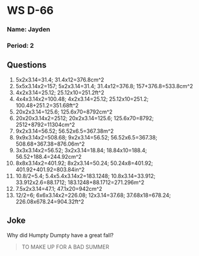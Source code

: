 # WS D-66

### Name: Jayden
### Period: 2

## Questions
1. 5x2x3.14=31.4; 31.4x12=376.8cm^2
2. 5x5x3.14x2=157; 5x2x3.14=31.4; 31.4x12=376.8; 157+376.8=533.8cm^2
3. 4x2x3.14=25.12; 25.12x10=251.2ft^2
4. 4x4x3.14x2=100.48; 4x2x3.14=25.12; 25.12x10=251.2; 100.48+251.2=351.68ft^2
5. 20x2x3.14=125.6; 125.6x70=8792cm^2
6. 20x20x3.14x2=2512; 20x2x3.14=125.6; 125.6x70=8792; 2512+8792=11304cm^2
7. 9x2x3.14=56.52; 56.52x6.5=367.38m^2
8. 9x9x3.14x2=508.68; 9x2x3.14=56.52; 56.52x6.5=367.38; 508.68+367.38=876.06m^2
9. 3x3x3.14x2=56.52; 3x2x3.14=18.84; 18.84x10=188.4; 56.52+188.4=244.92cm^2
10. 8x8x3.14x2=401.92; 8x2x3.14=50.24; 50.24x8=401.92; 401.92+401.92=803.84in^2
11. 10.8/2=5.4; 5.4x5.4x3.14x2=183.1248; 10.8x3.14=33.912; 33.912x2.6=88.1712; 183.1248+88.1712=271.296m^2
12. 7.5x2x3.14=47.1; 47.1x20=942cm^2
13. 12/2=6; 6x6x3.14x2=226.08; 12x3.14=37.68; 37.68x18=678.24; 226.08x678.24=904.32ft^2

## Joke
Why did Humpty Dumpty have a great fall?
> TO MAKE UP FOR A BAD SUMMER
